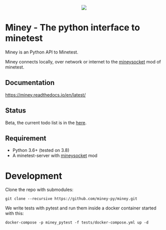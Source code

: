 <p align="center">
<img src="https://github.com/miney-py/miney/raw/master/docs/miney-logo.png">
</p>

# Miney - The python interface to minetest

Miney is an Python API to Minetest.

Miney connects locally, over network or internet to the [mineysocket](https://github.com/miney-py/mineysocket) mod of minetest.

## Documentation

https://miney.readthedocs.io/en/latest/

## Status

Beta, the current todo list is in the [here](https://github.com/orgs/miney-py/projects/1).

## Requirement

* Python 3.6+ (tested on 3.8)
* A minetest-server with [mineysocket](https://github.com/miney-py/mineysocket) mod

# Development

Clone the repo with submodules:
```
git clone --recursive https://github.com/miney-py/miney.git
```

We write tests with pytest and run them inside a docker container started with this:

    docker-compose -p miney_pytest -f tests/docker-compose.yml up -d